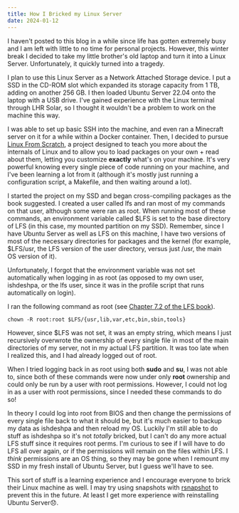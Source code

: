 ```yaml
---
title: How I Bricked my Linux Server
date: 2024-01-12
---
```


I haven't posted to this blog in a while since life has gotten extremely busy and I am left with little to no time for personal projects. However, this winter break I decided to take my little brother's old laptop and turn it into a Linux Server. Unfortunately, it quickly turned into a tragedy.

I plan to use this Linux Server as a Network Attached Storage device. I put a SSD in the CD-ROM slot which expanded its storage capacity from 1 TB, adding on another 256 GB. I then loaded Ubuntu Server 22.04 onto the laptop with a USB drive. I've gained experience with the Linux terminal through LHR Solar, so I thought it wouldn't be a problem to work on the machine this way.

I was able to set up basic SSH into the machine, and even ran a Minecraft server on it for a while within a Docker container. Then, I decided to pursue [Linux From Scratch](https://www.linuxfromscratch.org/lfs/), a project designed to teach you more about the internals of Linux and to allow you to load packages on your own + read about them, letting you customize **exactly** what's on your machine. It's very powerful knowing every single piece of code running on your machine, and I've been learning a lot from it (although it's mostly just running a configuration script, a Makefile, and then waiting around a lot).

I started the project on my SSD and began cross-compiling packages as the book suggested. I created a user called lfs and ran most of my commands on that user, although some were ran as root. When running most of these commands, an environment variable called $LFS is set to the base directory of LFS (in this case, my mounted partition on my SSD). Remember, since I have Ubuntu Server as well as LFS on this machine, I have two versions of most of the necessary directories for packages and the kernel (for example, $LFS/usr, the LFS version of the user directory, versus just /usr, the main OS version of it).

Unfortunately, I forgot that the environment variable was not set automatically when logging in as root (as opposed to my own user, ishdeshpa, or the lfs user, since it was in the profile script that runs automatically on login).

I ran the following command as root (see [Chapter 7.2 of the LFS book](https://www.linuxfromscratch.org/lfs/view/stable-systemd/chapter07/changingowner.html)).

```
chown -R root:root $LFS/{usr,lib,var,etc,bin,sbin,tools}
```

However, since $LFS was not set, it was an empty string, which means I just recursively overwrote the ownership of every single file in most of the main directories of my server, not in my actual LFS partition. It was too late when I realized this, and I had already logged out of root.

When I tried logging back in as root using both **sudo** and **su**, I was not able to, since both of these commands were now under only **root** ownership and could only be run by a user with root permissions. However, I could not log in as a user with root permissions, since I needed these commands to do so!

In theory I could log into root from BIOS and then change the permissions of every single file back to what it should be, but it's much easier to backup my data as ishdeshpa and then reload my OS. Luckily I'm still able to do stuff as ishdeshpa so it's not _totally_ bricked, but I can't do any more actual LFS stuff since it requires root perms. I'm curious to see if I will have to do LFS all over again, or if the permissions will remain on the files within LFS. I _think_ permissions are an OS thing, so they may be gone when I remount my SSD in my fresh install of Ubuntu Server, but I guess we'll have to see.

This sort of stuff is a learning experience and I encourage everyone to brick their Linux machine as well. I may try using snapshots with [rsnapshot](https://ubuntu.com/server/docs/tools-rsnapshot) to prevent this in the future. At least I get more experience with reinstalling Ubuntu Server😞.
